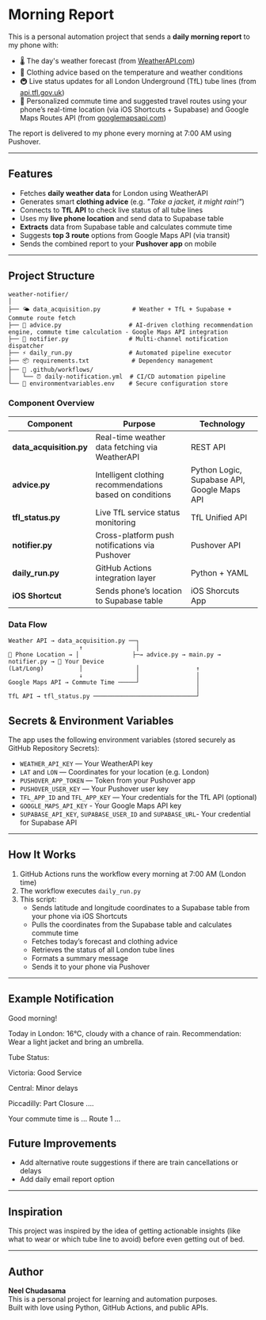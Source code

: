 # Morning Report 

This is a personal automation project that sends a **daily morning report** to my phone with:

- 🌡️ The day's weather forecast (from [WeatherAPI.com](https://www.weatherapi.com/))
- 👕 Clothing advice based on the temperature and weather conditions
- 🚇 Live status updates for all London Underground (TfL) tube lines (from [api.tfl.gov.uk](https://api.tfl.gov.uk/))
- 🧭 Personalized commute time and suggested travel routes using your phone’s real-time location (via iOS Shortcuts + Supabase) and Google Maps Routes API (from [googlemapsapi.com](https://developers.google.com/maps/documentation/routes))

The report is delivered to my phone every morning at 7:00 AM using Pushover.

---

## Features

- Fetches **daily weather data** for London using WeatherAPI
- Generates smart **clothing advice** (e.g. *"Take a jacket, it might rain!"*)
- Connects to **TfL API** to check live status of all tube lines
- Uses my **live phone location** and send data to Supabase table
- **Extracts** data from Supabase table and calculates commute time
- Suggests **top 3 route** options from Google Maps API (via transit)
- Sends the combined report to your **Pushover app** on mobile

---

## Project Structure

```
weather-notifier/
│
├── 🌤️ data_acquisition.py         # Weather + TfL + Supabase + Commute route fetch
├── 👔 advice.py                   # AI-driven clothing recommendation engine, commute time calculation - Google Maps API integration
├── 📱 notifier.py                 # Multi-channel notification dispatcher
├── ⚡ daily_run.py                # Automated pipeline executor
├── 📦 requirements.txt            # Dependency management
├── 🔧 .github/workflows/
│   └── ⏰ daily-notification.yml  # CI/CD automation pipeline
└── 🔐 environmentvariables.env    # Secure configuration store
```

### Component Overview

| Component | Purpose | Technology |
|-----------|---------|------------|
| **data_acquisition.py** | Real-time weather data fetching via WeatherAPI | REST API |
| **advice.py** | Intelligent clothing recommendations based on conditions | Python Logic, Supabase API, Google Maps API |
| **tfl_status.py** | Live TfL service status monitoring | TfL Unified API |
| **notifier.py** | Cross-platform push notifications via Pushover | Pushover API |
| **daily_run.py** | GitHub Actions integration layer | Python + YAML |
| **iOS Shortcut** | Sends phone’s location to Supabase table | iOS Shorcuts App |

### Data Flow
```
Weather API → data_acquisition.py ──┐
                    ↑               │
📱 Phone Location → │               ├─→ advice.py → main.py → notifier.py → 📱 Your Device
(Lat/Long)          │               │                ↑
                    ↓               │                │
Google Maps API → Commute Time ─────┘                │
                                                     │
TfL API → tfl_status.py ─────────────────────────────┘
```


## Secrets & Environment Variables

The app uses the following environment variables (stored securely as GitHub Repository Secrets):

- `WEATHER_API_KEY` — Your WeatherAPI key
- `LAT` and `LON` — Coordinates for your location (e.g. London)
- `PUSHOVER_APP_TOKEN` — Token from your Pushover app
- `PUSHOVER_USER_KEY` — Your Pushover user key
- `TFL_APP_ID` and `TFL_APP_KEY` — Your credentials for the TfL API (optional)
- `GOOGLE_MAPS_API_KEY` - Your Google Maps API key
- `SUPABASE_API_KEY`, `SUPABASE_USER_ID` and `SUPABASE_URL`- Your credential for Supabase API 

---

## How It Works

1. GitHub Actions runs the workflow every morning at 7:00 AM (London time)
2. The workflow executes `daily_run.py`
3. This script:
   - Sends latitude and longitude coordinates to a Supabase table from your phone via iOS Shortcuts
   - Pulls the coordinates from the Supabase table and calculates commute time
   - Fetches today’s forecast and clothing advice
   - Retrieves the status of all London tube lines
   - Formats a summary message
   - Sends it to your phone via Pushover

---

## Example Notification

Good morning!

Today in London: 16°C, cloudy with a chance of rain.
Recommendation: Wear a light jacket and bring an umbrella.

Tube Status:

Victoria: Good Service

Central: Minor delays

Piccadilly: Part Closure ....

Your commute time is ... Route 1 ...

## Future Improvements

- Add alternative route suggestions if there are train cancellations or delays
- Add daily email report option

---

## Inspiration

This project was inspired by the idea of getting actionable insights (like what to wear or which tube line to avoid) before even getting out of bed.

---

## Author

**Neel Chudasama**  
This is a personal project for learning and automation purposes.  
Built with love using Python, GitHub Actions, and public APIs.
